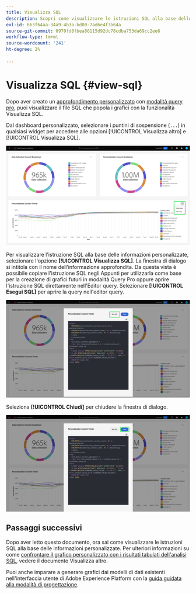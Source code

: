 ```yaml
---
title: Visualizza SQL
description: Scopri come visualizzare le istruzioni SQL alla base delle informazioni personalizzate.
exl-id: 663f64aa-34a9-4b3a-bd00-7ad6e4f3b64a
source-git-commit: 0970fd8fbea86115d92dc78cdba753da69cc2ee6
workflow-type: tm+mt
source-wordcount: '241'
ht-degree: 2%

---
```


# Visualizza SQL {#view-sql}

Dopo aver creato un [approfondimento personalizzato](../sql-insights/overview.md) con [modalità query pro](./overview.md), puoi visualizzare il file SQL che popola i grafici con la funzionalità Visualizza SQL.

Dal dashboard personalizzato, selezionare i puntini di sospensione (`...`) in qualsiasi widget per accedere alle opzioni [!UICONTROL Visualizza altro] e [!UICONTROL Visualizza SQL].

![Dashboard personalizzato con il menu a discesa dei puntini di sospensione di un approfondimento e le opzioni Visualizza altro e Visualizza SQL evidenziate.](../../images/sql-insights/ellipses-dropdown.png)

Per visualizzare l&#39;istruzione SQL alla base delle informazioni personalizzate, selezionare l&#39;opzione **[!UICONTROL Visualizza SQL]**. La finestra di dialogo si intitola con il nome dell’informazione approfondita. Da questa vista è possibile copiare l&#39;istruzione SQL negli Appunti per utilizzarla come base per la creazione di grafici futuri in modalità Query Pro oppure aprire l&#39;istruzione SQL direttamente nell&#39;Editor query. Selezionare **[!UICONTROL Esegui SQL]** per aprire la query nell&#39;editor query.

![Finestra di dialogo che visualizza l&#39;istruzione SQL di un approfondimento con l&#39;opzione SQL ed Esegui SQL evidenziata.](../../images/query-pro-mode/view-sql.png)

Seleziona **[!UICONTROL Chiudi]** per chiudere la finestra di dialogo.

![Finestra di dialogo che visualizza l&#39;istruzione SQL di un approfondimento con l&#39;opzione Chiudi evidenziata.](../../images/sql-insights/close-sql-dialog.png)

## Passaggi successivi

Dopo aver letto questo documento, ora sai come visualizzare le istruzioni SQL alla base delle informazioni personalizzate. Per ulteriori informazioni su come [confrontare il grafico personalizzato con i risultati tabulati dell&#39;analisi SQL](./view-more.md), vedere il documento Visualizza altro.

Puoi anche imparare a generare grafici dai modelli di dati esistenti nell&#39;interfaccia utente di Adobe Experience Platform con la [guida guidata alla modalità di progettazione](../../user-defined-dashboards.md).
